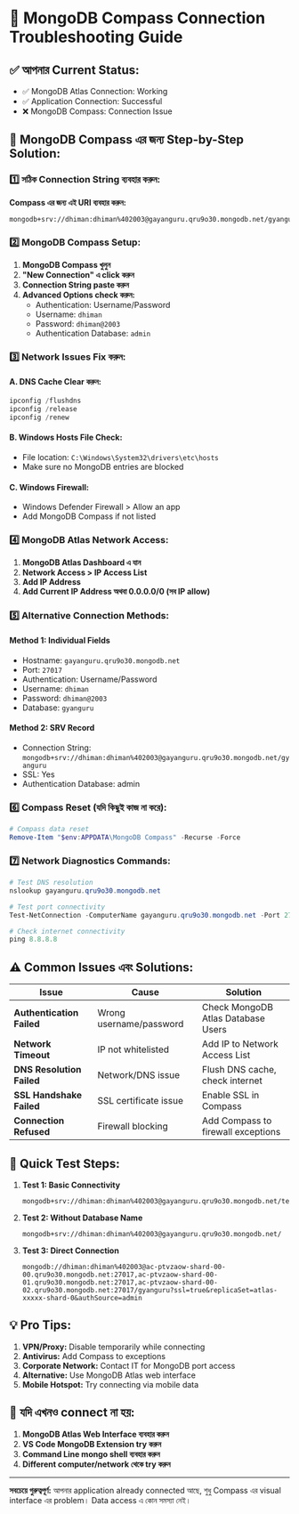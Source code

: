 # 🧭 MongoDB Compass Connection Troubleshooting Guide

## ✅ আপনার Current Status:
- ✅ MongoDB Atlas Connection: Working
- ✅ Application Connection: Successful
- ❌ MongoDB Compass: Connection Issue

## 🔧 MongoDB Compass এর জন্য Step-by-Step Solution:

### 1️⃣ সঠিক Connection String ব্যবহার করুন:

**Compass এর জন্য এই URI ব্যবহার করুন:**
```
mongodb+srv://dhiman:dhiman%402003@gayanguru.qru9o30.mongodb.net/gyanguru
```

### 2️⃣ MongoDB Compass Setup:

1. **MongoDB Compass খুলুন**
2. **"New Connection" এ click করুন**
3. **Connection String paste করুন**
4. **Advanced Options check করুন:**
   - Authentication: Username/Password
   - Username: `dhiman`
   - Password: `dhiman@2003`
   - Authentication Database: `admin`

### 3️⃣ Network Issues Fix করুন:

#### A. DNS Cache Clear করুন:
```powershell
ipconfig /flushdns
ipconfig /release
ipconfig /renew
```

#### B. Windows Hosts File Check:
- File location: `C:\Windows\System32\drivers\etc\hosts`
- Make sure no MongoDB entries are blocked

#### C. Windows Firewall:
- Windows Defender Firewall > Allow an app
- Add MongoDB Compass if not listed

### 4️⃣ MongoDB Atlas Network Access:

1. **MongoDB Atlas Dashboard এ যান**
2. **Network Access > IP Access List**
3. **Add IP Address**
4. **Add Current IP Address অথবা 0.0.0.0/0 (সব IP allow)**

### 5️⃣ Alternative Connection Methods:

#### Method 1: Individual Fields
- Hostname: `gayanguru.qru9o30.mongodb.net`
- Port: `27017`
- Authentication: Username/Password
- Username: `dhiman`
- Password: `dhiman@2003`
- Database: `gyanguru`

#### Method 2: SRV Record
- Connection String: `mongodb+srv://dhiman:dhiman%402003@gayanguru.qru9o30.mongodb.net/gyanguru`
- SSL: Yes
- Authentication Database: admin

### 6️⃣ Compass Reset (যদি কিছুই কাজ না করে):

```powershell
# Compass data reset
Remove-Item "$env:APPDATA\MongoDB Compass" -Recurse -Force
```

### 7️⃣ Network Diagnostics Commands:

```powershell
# Test DNS resolution
nslookup gayanguru.qru9o30.mongodb.net

# Test port connectivity
Test-NetConnection -ComputerName gayanguru.qru9o30.mongodb.net -Port 27017

# Check internet connectivity
ping 8.8.8.8
```

## ⚠️ Common Issues এবং Solutions:

| Issue | Cause | Solution |
|-------|-------|----------|
| **Authentication Failed** | Wrong username/password | Check MongoDB Atlas Database Users |
| **Network Timeout** | IP not whitelisted | Add IP to Network Access List |
| **DNS Resolution Failed** | Network/DNS issue | Flush DNS cache, check internet |
| **SSL Handshake Failed** | SSL certificate issue | Enable SSL in Compass |
| **Connection Refused** | Firewall blocking | Add Compass to firewall exceptions |

## 🎯 Quick Test Steps:

1. **Test 1: Basic Connectivity**
   ```
   mongodb+srv://dhiman:dhiman%402003@gayanguru.qru9o30.mongodb.net/test
   ```

2. **Test 2: Without Database Name**
   ```
   mongodb+srv://dhiman:dhiman%402003@gayanguru.qru9o30.mongodb.net/
   ```

3. **Test 3: Direct Connection**
   ```
   mongodb://dhiman:dhiman%402003@ac-ptvzaow-shard-00-00.qru9o30.mongodb.net:27017,ac-ptvzaow-shard-00-01.qru9o30.mongodb.net:27017,ac-ptvzaow-shard-00-02.qru9o30.mongodb.net:27017/gyanguru?ssl=true&replicaSet=atlas-xxxxx-shard-0&authSource=admin
   ```

## 💡 Pro Tips:

1. **VPN/Proxy:** Disable temporarily while connecting
2. **Antivirus:** Add Compass to exceptions
3. **Corporate Network:** Contact IT for MongoDB port access
4. **Alternative:** Use MongoDB Atlas web interface
5. **Mobile Hotspot:** Try connecting via mobile data

## 🔄 যদি এখনও connect না হয়:

1. **MongoDB Atlas Web Interface ব্যবহার করুন**
2. **VS Code MongoDB Extension try করুন**
3. **Command Line mongo shell ব্যবহার করুন**
4. **Different computer/network থেকে try করুন**

---

**সবচেয়ে গুরুত্বপূর্ণ:** আপনার application already connected আছে, শুধু Compass এর visual interface এর problem। Data access এ কোন সমস্যা নেই।
